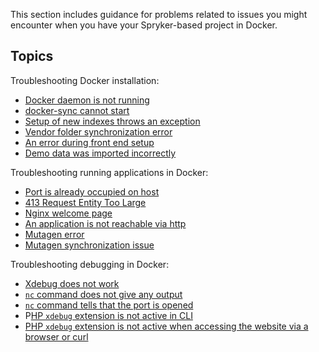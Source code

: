 This section includes guidance for problems related to issues you might encounter when you have your Spryker-based project in Docker.  

## Topics
Troubleshooting Docker installation:
* [Docker daemon is not running](https://documentation.spryker.com/docs/docker-daemon-is-not-running)
* [docker-sync cannot start](https://documentation.spryker.com/docs/docker-sync-cannot-start)
* [Setup of new indexes throws an exception](https://documentation.spryker.com/docs/setup-of-new-indexes-throws-an-exception)
* [Vendor folder synchronization error](https://documentation.spryker.com/docs/vendor-folder-synchronization-error)
* [An error during front end setup](https://documentation.spryker.com/docs/an-error-during-front-end-setup)
* [Demo data was imported incorrectly](https://documentation.spryker.com/docs/demo-data-was-imported-incorrectly)

Troubleshooting running applications in Docker:

* [Port is already occupied on host](https://documentation.spryker.com/docs/port-is-already-occupied-on-host)
* [413 Request Entity Too Large](https://documentation.spryker.com/docs/413-request-entity-too-large)
* [Nginx welcome page](https://documentation.spryker.com/docs/nginx-welcome-page)
* [An application is not reachable via http](https://documentation.spryker.com/docs/an-application-is-not-reachable-via-http)
* [Mutagen error](https://documentation.spryker.com/docs/mutagen-error)
* [Mutagen synchronization issue](https://documentation.spryker.com/docs/mutagen-synchronization-issue)

Troubleshooting debugging in Docker:

* [Xdebug does not work](https://documentation.spryker.com/docs/xdebug-does-not-work)
* [`nc` command does not give any output](https://documentation.spryker.com/docs/nc-command-does-not-give-any-output)
* [`nc` command tells that the port is opened](https://documentation.spryker.com/docs/nc-command-tells-that-the-port-is-opened)
* P[HP `xdebug` extension is not active in CLI](https://documentation.spryker.com/docs/php-xdebug-extension-is-not-active-in-cli)
* [PHP `xdebug` extension is not active when accessing the website via a browser or curl](https://documentation.spryker.com/docs/php-xdebug-extension-is-not-active-when-accessing-the-website-via-a-browser-or-curl)
